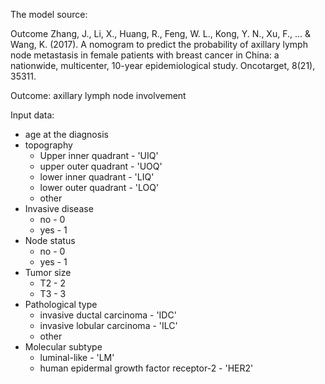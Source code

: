 The model source: 

Outcome Zhang, J., Li, X., Huang, R., Feng, W. L.,
Kong, Y. N., Xu, F., ... & Wang, K. (2017). A nomogram
to predict the probability of axillary lymph node metastasis
in female patients with breast cancer in China: a nationwide,
multicenter, 10-year epidemiological study. Oncotarget, 8(21), 35311.


Outcome: axillary lymph node involvement

Input data:

- age at the diagnosis
- topography 
  - Upper inner quadrant - 'UIQ'
  - upper outer quadrant - 'UOQ'
  - lower inner quadrant - 'LIQ'
  - lower outer quadrant - 'LOQ'
  - other
- Invasive disease
  - no - 0
  - yes - 1
- Node status 
  - no - 0
  - yes - 1
- Tumor size
  - T2 - 2
  - T3 - 3
- Pathological type
  - invasive ductal carcinoma - 'IDC'
  - invasive lobular carcinoma - 'ILC'
  - other 
- Molecular subtype
  - luminal-like - 'LM'
  - human epidermal growth factor receptor-2 - 'HER2'